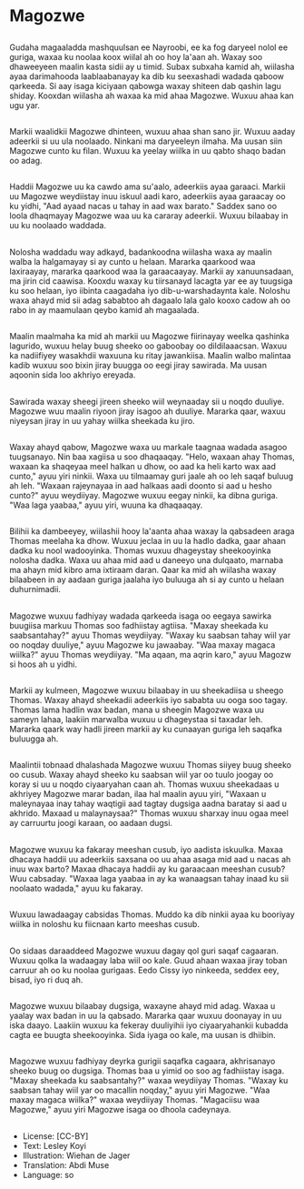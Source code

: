 # Magozwe

##
Gudaha magaaladda mashquulsan ee Nayroobi, ee ka fog daryeel nolol ee guriga, waxaa ku noolaa koox wiilal ah oo hoy la'aan ah. Waxay soo dhaweeyeen maalin kasta sidii ay u timid. Subax subxaha kamid ah, wiilasha ayaa darimahooda laablaabanayay ka dib ku seexashadi wadada qaboow qarkeeda. Si aay isaga kiciyaan qabowga waxay shiteen dab qashin lagu shiday. Kooxdan wiilasha ah waxaa ka mid ahaa Magozwe. Wuxuu ahaa kan ugu yar.

##
Markii waalidkii Magozwe dhinteen, wuxuu ahaa shan sano jir. Wuxuu aaday adeerkii si uu ula noolaado. Ninkani ma daryeeleyn ilmaha. Ma uusan siin Magozwe cunto ku filan. Wuxuu ka yeelay wiilka in uu qabto shaqo badan oo adag.

##
Haddii Magozwe uu ka cawdo ama su'aalo, adeerkiis ayaa garaaci. Markii uu Magozwe weydiistay inuu iskuul aadi karo, adeerkiis ayaa garaacay oo ku yidhi, "Aad ayaad nacas u tahay in aad wax barato." Saddex sano oo loola dhaqmayay Magozwe waa uu ka cararay adeerkii. Wuxuu bilaabay in uu ku noolaado waddada.

##
Nolosha waddadu way adkayd, badankoodna wiilasha waxa ay maalin walba la halgamayay si ay cunto u helaan. Mararka qaarkood waa laxiraayay, mararka qaarkood waa la garaacaayay. Markii ay xanuunsadaan, ma jirin cid caawisa. Kooxdu waxay ku tiirsanayd lacagta yar ee ay tuugsiga ku soo helaan, iyo iibinta caagadaha iyo dib-u-warshadaynta kale. Noloshu waxa ahayd mid sii adag sababtoo ah dagaalo lala galo kooxo cadow ah oo rabo in ay maamulaan qeybo kamid ah magaalada.

##
Maalin maalmaha ka mid ah markii uu Magozwe fiirinayay weelka qashinka lagurido, wuxuu helay buug sheeko oo gaboobay oo dildilaaacsan. Waxuu ka nadiifiyey wasakhdii waxuuna ku ritay jawankiisa. Maalin walbo malintaa kadib wuxuu soo bixin jiray buugga oo eegi jiray sawirada. Ma uusan aqoonin sida loo akhriyo ereyada.

##
Sawirada waxay sheegi jireen sheeko wiil weynaaday sii u noqdo duuliye. Magozwe wuu maalin riyoon jiray isagoo ah duuliye. Mararka qaar, waxuu niyeysan jiray in uu yahay wiilka sheekada ku jiro.

##
Waxay ahayd qabow, Magozwe waxa uu markale taagnaa wadada asagoo tuugsanayo. Nin baa xagiisa u soo dhaqaaqay. "Helo, waxaan ahay Thomas, waxaan ka shaqeyaa meel halkan u dhow, oo aad ka heli karto wax aad cunto," ayuu yiri ninkii. Waxa uu tilmaamay guri jaale ah oo leh saqaf buluug ah leh. "Waxaan rajeynayaa in aad halkaas aadi doonto si aad u hesho cunto?" ayuu weydiiyay. Magozwe wuxuu eegay ninkii, ka dibna guriga. "Waa laga yaabaa," ayuu yiri, wuuna ka dhaqaaqay.

##
Bilihii ka dambeeyey, wiilashii hooy la'aanta ahaa waxay la qabsadeen araga Thomas meelaha ka dhow. Wuxuu jeclaa in uu la hadlo dadka, gaar ahaan dadka ku nool wadooyinka. Thomas wuxuu dhageystay sheekooyinka nolosha dadka. Waxa uu ahaa mid aad u daneeyo una dulqaato, marnaba ma ahayn mid kibro ama ixtiraam daran. Qaar ka mid ah wiilasha waxay bilaabeen in ay aadaan guriga jaalaha iyo buluuga ah si ay cunto u helaan duhurnimadii.

##
Magozwe wuxuu fadhiyay wadada qarkeeda isaga oo eegaya sawirka buugiisa markuu Thomas soo fadhiistay agtiisa. "Maxay sheekada ku saabsantahay?" ayuu Thomas weydiiyay. "Waxay ku saabsan tahay wiil yar oo noqday duuliye," ayuu Magozwe ku jawaabay. "Waa maxay magaca wiilka?" ayuu Thomas weydiiyay. "Ma aqaan, ma aqrin karo," ayuu Magozw si hoos ah u yidhi.

##
Markii ay kulmeen, Magozwe wuxuu bilaabay in uu sheekadiisa u sheego Thomas. Waxay ahayd sheekadii adeerkiis iyo sababta uu ooga soo tagay. Thomas lama hadlin wax badan, mana u sheegin Magozwe waxa uu sameyn lahaa, laakiin marwalba wuxuu u dhageystaa si taxadar leh. Mararka qaark way hadli jireen markii ay ku cunaayan guriga leh saqafka buluugga ah.

##
Maalintii tobnaad dhalashada Magozwe wuxuu Thomas siiyey buug sheeko oo cusub. Waxay ahayd sheeko ku saabsan wiil yar oo tuulo joogay oo koray si uu u noqdo ciyaaryahan caan ah. Thomas wuxuu sheekadaas u akhriyey Magozwe marar badan, ilaa hal maalin ayuu yiri, "Waxaan u maleynayaa inay tahay waqtigii aad tagtay dugsiga aadna baratay si aad u akhrido. Maxaad u malaynaysaa?" Thomas wuxuu sharxay inuu ogaa meel ay carruurtu joogi karaan, oo aadaan dugsi.

##
Magozwe wuxuu ka fakaray meeshan cusub, iyo aadista iskuulka. Maxaa dhacaya haddii uu adeerkiis saxsana oo uu ahaa asaga mid aad u nacas ah inuu wax barto? Maxaa dhacaya haddii ay ku garaacaan meeshan cusub? Wuu cabsaday. "Waxaa laga yaabaa in ay ka wanaagsan tahay inaad ku sii noolaato wadada," ayuu ku fakaray.

##
Wuxuu lawadaagay cabsidas Thomas. Muddo ka dib ninkii ayaa ku booriyay wiilka in noloshu ku fiicnaan karto meeshas cusub.

##
Oo sidaas daraaddeed Magozwe wuxuu dagay qol guri saqaf cagaaran. Wuxuu qolka la wadaagay laba wiil oo kale. Guud ahaan waxaa jiray toban carruur ah oo ku noolaa gurigaas. Eedo Cissy iyo ninkeeda, seddex eey, bisad, iyo ri duq ah.

##
Magozwe wuxuu bilaabay dugsiga, waxayne ahayd mid adag. Waxaa u yaalay wax badan in uu la qabsado. Mararka qaar wuxuu doonayay in uu iska daayo. Laakiin wuxuu ka fekeray duuliyihii iyo ciyaaryahankii kubadda cagta ee buugta sheekooyinka. Sida iyaga oo kale, ma uusan is dhiibin.

##
Magozwe wuxuu fadhiyay deyrka gurigii saqafka cagaara, akhrisanayo sheeko buug oo dugsiga. Thomas baa u yimid oo soo ag fadhiistay isaga. "Maxay sheekada ku saabsantahy?" waxaa weydiiyay Thomas. "Waxay ku saabsan tahay wiil yar oo macallin noqday," ayuu yiri Magozwe. "Waa maxay magaca wiilka?" waxaa weydiiyay Thomas. "Magaciisu waa Magozwe," ayuu yiri Magozwe isaga oo dhoola cadeynaya.

##
* License: [CC-BY]
* Text: Lesley Koyi
* Illustration: Wiehan de Jager
* Translation: Abdi Muse
* Language: so

